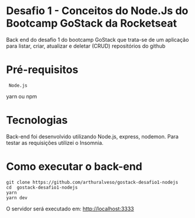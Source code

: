 # Desafio 1 - Conceitos do Node.Js do Bootcamp GoStack da Rocketseat

Back end do desafio 1 do bootcamp GoStack que trata-se de um aplicação para listar, criar, atualizar e deletar (CRUD) repositórios do github 

# Pré-requisitos
	 Node.js
   yarn ou npm

# Tecnologias

Back-end foi desenvolvido utilizando Node.js, express, nodemon. Para testar as requisições utilizei o Insomnia.

# Como executar o back-end

```
git clone https://github.com/arthuralveso/gostack-desafio1-nodejs
cd  gostack-desafio1-nodejs
yarn
yarn dev
```

O servidor será executado em: [http://localhost:3333](http://localhost:3333)
